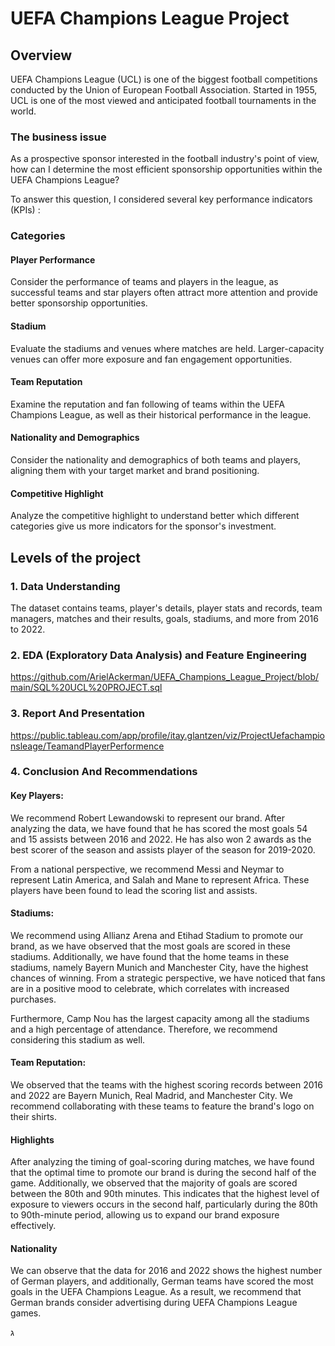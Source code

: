 # UEFA Champions League Project

## Overview
UEFA Champions League (UCL) is one of the biggest football competitions conducted by the Union of European Football Association. Started in 1955, UCL is one of the most viewed and anticipated football tournaments in the world.

### The business issue 
As a prospective sponsor interested in the football industry's point of view, how can I determine the most efficient sponsorship opportunities within the UEFA Champions League?

To answer this question, I considered several key performance indicators (KPIs) :

### Categories

#### Player Performance 
Consider the performance of teams and players in the league, as successful teams and star players often attract more attention and provide better sponsorship opportunities.

#### Stadium  
Evaluate the stadiums and venues where matches are held. Larger-capacity venues can offer more exposure and fan engagement opportunities.

#### Team Reputation 
Examine the reputation and fan following of teams within the UEFA Champions League, as well as their historical performance in the league.

#### Nationality and Demographics 
Consider the nationality and demographics of both teams and players, aligning them with your target market and brand positioning.

#### Competitive Highlight 
Analyze the competitive highlight to understand better which different categories give us more indicators for the sponsor's investment.

## Levels of the project 

### 1. Data Understanding

   The dataset contains teams, player's details, player stats and records, team managers, matches and their results, goals, stadiums, and more from 2016 to 2022.

### 2. EDA (Exploratory Data Analysis) and Feature Engineering
   https://github.com/ArielAckerman/UEFA_Champions_League_Project/blob/main/SQL%20UCL%20PROJECT.sql

### 3. Report And Presentation               
   https://public.tableau.com/app/profile/itay.glantzen/viz/ProjectUefachampionsleage/TeamandPlayerPerformence

### 4. Conclusion And Recommendations

   #### Key Players:

We recommend Robert Lewandowski to represent our brand. After analyzing the data, we have found that he has scored the most goals 54 and 15 assists between 2016 and 2022. He has also won 2 awards as the best scorer of the season and assists player of the season for 2019-2020.

From a national perspective, we recommend Messi and Neymar to represent Latin America, and Salah and Mane to represent Africa. These players have been found to lead the scoring list and assists.

#### Stadiums:

We recommend using Allianz Arena and Etihad Stadium to promote our brand, as we have observed that the most goals are scored in these stadiums. Additionally, we have found that the home teams in these stadiums, namely Bayern Munich and Manchester City, have the highest chances of winning. From a strategic perspective, we have noticed that fans are in a positive mood to celebrate, which correlates with increased purchases.

Furthermore, Camp Nou has the largest capacity among all the stadiums and a high percentage of attendance. Therefore, we recommend considering this stadium as well.

#### Team Reputation:

We observed that the teams with the highest scoring records between 2016 and 2022 are Bayern Munich, Real Madrid, and Manchester City. We recommend collaborating with these teams to feature the brand's logo on their shirts.

#### Highlights

After analyzing the timing of goal-scoring during matches, we have found that the optimal time to promote our brand is during the second half of the game. Additionally, we observed that the majority of goals are scored between the 80th and 90th minutes. This indicates that the highest level of exposure to viewers occurs in the second half, particularly during the 80th to 90th-minute period, allowing us to expand our brand exposure effectively.

#### Nationality

We can observe that the data for 2016 and 2022 shows the highest number of German players, and additionally, German teams have scored the most goals in the UEFA Champions League. As a result, we recommend that German brands consider advertising during UEFA Champions League games.

ג



